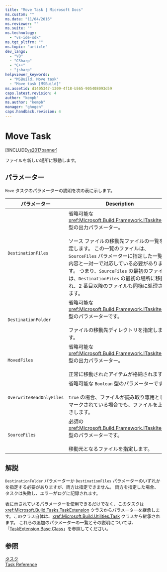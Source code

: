 ```yaml
---
title: "Move Task | Microsoft Docs"
ms.custom: ""
ms.date: "11/04/2016"
ms.reviewer: ""
ms.suite: ""
ms.technology: 
  - "vs-ide-sdk"
ms.tgt_pltfrm: ""
ms.topic: "article"
dev_langs: 
  - "VB"
  - "CSharp"
  - "C++"
  - "jsharp"
helpviewer_keywords: 
  - "MSBuild, Move task"
  - "Move task [MSBuild]"
ms.assetid: d1405347-1309-4f18-b565-905408093d59
caps.latest.revision: 4
author: "kempb"
ms.author: "kempb"
manager: "ghogen"
caps.handback.revision: 4
---
```

# Move Task
[!INCLUDE[vs2017banner](../code-quality/includes/vs2017banner.md)]

ファイルを新しい場所に移動します。  
  
## パラメーター  
 `Move` タスクのパラメーターの説明を次の表に示します。  
  
|パラメーター|Description|  
|------------|-----------------|  
|`DestinationFiles`|省略可能な <xref:Microsoft.Build.Framework.ITaskItem>`[]` 型の出力パラメーター。<br /><br /> ソース ファイルの移動先ファイルの一覧を指定します。  この一覧のファイルは、`SourceFiles` パラメーターに指定した一覧の内容と一対一で対応している必要があります。  つまり、`SourceFiles` の最初のファイルは、`DestinationFiles` の最初の場所に移動され、2 番目以降のファイルも同様に処理されます。|  
|`DestinationFolder`|省略可能な <xref:Microsoft.Build.Framework.ITaskItem> 型のパラメーターです。<br /><br /> ファイルの移動先ディレクトリを指定します。|  
|`MovedFiles`|省略可能な <xref:Microsoft.Build.Framework.ITaskItem>`[]` 型の出力パラメーター。<br /><br /> 正常に移動されたアイテムが格納されます。|  
|`OverwriteReadOnlyFiles`|省略可能な `Boolean` 型のパラメーターです。<br /><br /> `true` の場合、ファイルが読み取り専用としてマークされている場合でも、ファイルを上書きします。|  
|`SourceFiles`|必須の <xref:Microsoft.Build.Framework.ITaskItem>`[]` 型のパラメーターです。<br /><br /> 移動元となるファイルを指定します。|  
  
## 解説  
 `DestinationFolder` パラメーターか `DestinationFiles` パラメーターのいずれかを指定する必要がありますが、両方は指定できません。  両方を指定した場合、タスクは失敗し、エラーがログに記録されます。  
  
 表に示されているパラメーターを使用できるだけでなく、このタスクは <xref:Microsoft.Build.Tasks.TaskExtension> クラスからパラメーターを継承します。このクラス自体は、<xref:Microsoft.Build.Utilities.Task> クラスから継承されます。  これらの追加のパラメーターの一覧とその説明については、「[TaskExtension Base Class](../msbuild/taskextension-base-class.md)」を参照してください。  
  
## 参照  
 [タスク](../msbuild/msbuild-tasks.md)   
 [Task Reference](../msbuild/msbuild-task-reference.md)